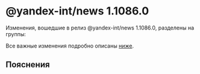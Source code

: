 # @yandex-int/news 1.1086.0

<!-- ЧЕЛОВЕЧЕСКОЕ ВСТУПЛЕНИЕ -->

Изменения, вошедшие в релиз @yandex-int/news 1.1086.0, разделены на группы:

Все важные изменения подробно описаны [ниже](#Пояснения).

## Пояснения

